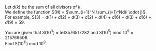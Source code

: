 <p>Let <var>d</var>(<var>k</var>) be the sum of all divisors of <var>k</var>.<br />
We define the function S(<var>N</var>) = $\sum_{i=1}^N \sum_{j=1}^Nd(i \cdot j)$.<br />
For example, S(3) = <var>d</var>(1) + <var>d</var>(2) + <var>d</var>(3) + <var>d</var>(2) + <var>d</var>(4) + <var>d</var>(6) + <var>d</var>(3) + <var>d</var>(6) + <var>d</var>(9) = 59.</p>

<p>You are given that S(10<sup>3</sup>) = 563576517282 and S(10<sup>5</sup>) mod 10<sup>9</sup> = 215766508.<br />
Find S(10<sup>11</sup>) mod 10<sup>9</sup>.</p>

